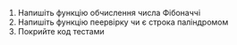 1. Напишіть функцію обчислення числа Фібоначчі
2. Напишіть функцію пеервірку чи є строка паліндромом
3. Покрийте код тестами
